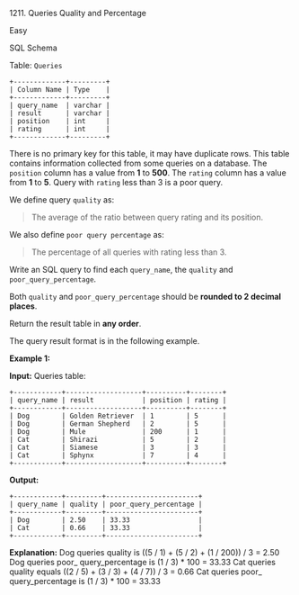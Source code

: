 1211\. Queries Quality and Percentage

Easy

SQL Schema

Table: `Queries`

    +-------------+---------+ 
    | Column Name | Type    | 
    +-------------+---------+ 
    | query_name  | varchar | 
    | result      | varchar | 
    | position    | int     | 
    | rating      | int     | 
    +-------------+---------+ 

There is no primary key for this table, it may have duplicate rows. This table contains information collected from some queries on a database. The `position` column has a value from **1** to **500**. The `rating` column has a value from **1** to **5**. Query with `rating` less than 3 is a poor query.

We define query `quality` as:

> The average of the ratio between query rating and its position.

We also define `poor query percentage` as:

> The percentage of all queries with rating less than 3.

Write an SQL query to find each `query_name`, the `quality` and `poor_query_percentage`.

Both `quality` and `poor_query_percentage` should be **rounded to 2 decimal places**.

Return the result table in **any order**.

The query result format is in the following example.

**Example 1:**

**Input:** Queries table: 

    +------------+-------------------+----------+--------+ 
    | query_name | result            | position | rating | 
    +------------+-------------------+----------+--------+ 
    | Dog        | Golden Retriever  | 1        | 5      | 
    | Dog        | German Shepherd   | 2        | 5      | 
    | Dog        | Mule              | 200      | 1      | 
    | Cat        | Shirazi           | 5        | 2      | 
    | Cat        | Siamese           | 3        | 3      | 
    | Cat        | Sphynx            | 7        | 4      | 
    +------------+-------------------+----------+--------+

**Output:** 

    +------------+---------+-----------------------+ 
    | query_name | quality | poor_query_percentage | 
    +------------+---------+-----------------------+ 
    | Dog        | 2.50    | 33.33                 | 
    | Cat        | 0.66    | 33.33                 | 
    +------------+---------+-----------------------+

**Explanation:** Dog queries quality is ((5 / 1) + (5 / 2) + (1 / 200)) / 3 = 2.50 Dog queries poor_ query_percentage is (1 / 3) * 100 = 33.33 Cat queries quality equals ((2 / 5) + (3 / 3) + (4 / 7)) / 3 = 0.66 Cat queries poor_ query_percentage is (1 / 3) * 100 = 33.33 